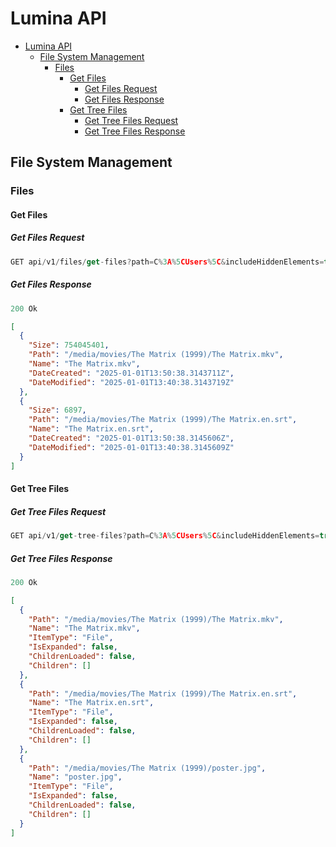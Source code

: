 # Lumina API

- [Lumina API](#lumina-api)
  - [File System Management](#file-system-management)
    - [Files](#files)
      - [Get Files](#get-files)
        - [Get Files Request](#get-files-request)
        - [Get Files Response](#get-files-response)
      - [Get Tree Files](#get-tree-files)
        - [Get Tree Files Request](#get-tree-files-request)
        - [Get Tree Files Response](#get-tree-files-response)

## File System Management

### Files

#### Get Files

##### Get Files Request

```js
GET api/v1/files/get-files?path=C%3A%5CUsers%5C&includeHiddenElements=true
```

##### Get Files Response

```js
200 Ok
```

```json
[
  {
    "Size": 754045401,
    "Path": "/media/movies/The Matrix (1999)/The Matrix.mkv",
    "Name": "The Matrix.mkv",
    "DateCreated": "2025-01-01T13:50:38.3143711Z",
    "DateModified": "2025-01-01T13:40:38.3143719Z"
  },
  {
    "Size": 6897,
    "Path": "/media/movies/The Matrix (1999)/The Matrix.en.srt",
    "Name": "The Matrix.en.srt",
    "DateCreated": "2025-01-01T13:50:38.3145606Z",
    "DateModified": "2025-01-01T13:40:38.3145609Z"
  }
]
```

#### Get Tree Files

##### Get Tree Files Request

```js
GET api/v1/get-tree-files?path=C%3A%5CUsers%5C&includeHiddenElements=true
```

##### Get Tree Files Response

```js
200 Ok
```

```json
[
  {
    "Path": "/media/movies/The Matrix (1999)/The Matrix.mkv",
    "Name": "The Matrix.mkv",
    "ItemType": "File",
    "IsExpanded": false,
    "ChildrenLoaded": false,
    "Children": []
  },
  {
    "Path": "/media/movies/The Matrix (1999)/The Matrix.en.srt",
    "Name": "The Matrix.en.srt",
    "ItemType": "File",
    "IsExpanded": false,
    "ChildrenLoaded": false,
    "Children": []
  },
  {
    "Path": "/media/movies/The Matrix (1999)/poster.jpg",
    "Name": "poster.jpg",
    "ItemType": "File",
    "IsExpanded": false,
    "ChildrenLoaded": false,
    "Children": []
  }
]
```
